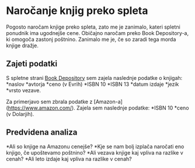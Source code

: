 # Naročanje knjig preko spleta

Pogosto naročam knjige preko spleta, zato me je zanimalo, kateri spletni ponudnik ima ugodnejše cene. Običajno naročam preko Book Depository-a, ki omogoča zastonj poštnino. Zanimalo me je, če so zaradi tega morda knjige dražje.

## Zajeti podatki
S spletne strani [Book Depository](https://www.bookdepository.com/) sem zajela naslednje podatke o knjigah:
*naslov
*avtorja
*ceno (v Evrih)
*ISBN 10
*ISBN 13
*datum izdaje
*jezik
*vrsto vezave.

Za primerjavo sem zbrala podatke z [Amazon-a] (https://www.amazon.com/). Zajela sem naslednje podatke:
*ISBN 10
*ceno (v Dolarjih).

## Predvidena analiza

*Ali so knjige na Amazonu cenejše?
*Kje se nam bolj izplača naročati eno knjigo, če upoštevamo poštnino?
*Ali vezava knjige kaj vpliva na razlike v cenah?
*Ali leto izdaje kaj vpliva na razlike v cenah?

